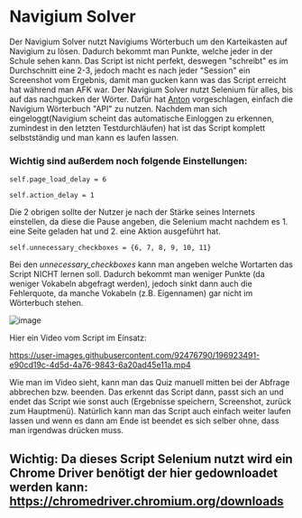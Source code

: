 # Navigium Solver
Der Navigium Solver nutzt Navigiums Wörterbuch um den Karteikasten auf Navigium zu lösen. Dadurch bekommt man Punkte, welche jeder in der Schule sehen kann. Das Script ist nicht perfekt, deswegen "schreibt" es im Durchschnitt eine 2-3, jedoch macht es nach jeder "Session" ein Screenshot vom Ergebnis, damit man gucken kann was das Script erreicht hat während man AFK war. Der Navigium Solver nutzt Selenium für alles, bis auf das nachgucken der Wörter. Dafür hat [Anton](https://github.com/xImAnton) vorgeschlagen, einfach die Navigium Wörterbuch "API" zu nutzen. 
Nachdem man sich eingeloggt(Navigium scheint das automatische Einloggen zu erkennen, zumindest in den letzten Testdurchläufen) hat ist das Script komplett selbstständig und man kann es laufen lassen. 

### Wichtig sind außerdem noch folgende Einstellungen: 

```self.page_load_delay = 6```

```self.action_delay = 1```

Die 2 obrigen sollte der Nutzer je nach der Stärke seines Internets einstellen, da diese die Pause angeben, die Selenium macht nachdem es 1. eine Seite geladen hat und 2. eine Aktion ausgeführt hat.

```self.unnecessary_checkboxes = {6, 7, 8, 9, 10, 11}```

Bei den *unnecessary_checkboxes* kann man angeben welche Wortarten das Script NICHT lernen soll. Dadurch bekommt man weniger Punkte (da weniger Vokabeln abgefragt werden), jedoch sinkt dann auch die Fehlerquote, da manche Vokabeln (z.B. Eigennamen) gar nicht im Wörterbuch stehen.

![image](https://user-images.githubusercontent.com/92476790/196914662-d08a1302-97a5-4d6f-a481-5113b48b8cbe.png)

Hier ein Video vom Script im Einsatz:


https://user-images.githubusercontent.com/92476790/196923491-e90cd19c-4d5d-4a76-9843-6a20ad45e11a.mp4

Wie man im Video sieht, kann man das Quiz manuell mitten bei der Abfrage abbrechen bzw. beenden. Das erkennt das Script dann, passt sich an und endet das Script wie sonst auch (Ergebnisse speichern, Screenshot, zurück zum Hauptmenü). Natürlich kann man das Script auch einfach weiter laufen lassen und wenn es dann am Ende ist beendet es sich selber ohne, dass man irgendwas drücken muss.

## Wichtig: Da dieses Script Selenium nutzt wird ein Chrome Driver benötigt der hier gedownloadet werden kann: https://chromedriver.chromium.org/downloads
